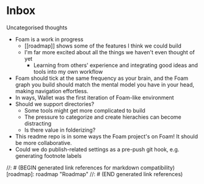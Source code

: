 # Inbox

Uncategorised thoughts

- Foam is a work in progress
  - [[roadmap]] shows some of the features I think we could build
  - I'm far more excited about all the things we haven't even thought of yet
    - Learning from others' experience and integrating good ideas and tools into my own workflow
- Foam should tick at the same frequency as your brain, and the Foam graph you build should match the mental model you have in your head, making navigation effortless.
- In ways, Wallet was the first iteration of Foam-like environment
- Should we support directories?
  - Some tools might get more complicated to build
  - The pressure to categorize and create hierachies can become distracting
  - Is there value in folderizing?
- This readme repo is in some ways the Foam project's on Foam! It should be more collaborative.
- Could we do publish-related settings as a pre-push git hook, e.g. generating footnote labels

//: # (BEGIN generated link references for markdown compatibility)
[roadmap]: roadmap "Roadmap"
//: # (END generated link references)
